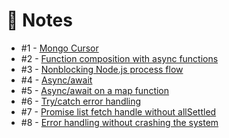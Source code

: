# :notebook: Notes

* #1 - [Mongo Cursor](notes/mongo-cursor.md)
* #2 - [Function composition with async functions](function-composition-async-await.js)
* #3 - [Nonblocking Node.js process flow](process-flow.js)
* #4 - [Async/await](async-await.js)
* #5 - [Async/await on a map function](async-await-map.js)
* #6 - [Try/catch error handling](try-catch-error-handling.js)
* #7 - [Promise list fetch handle without allSettled](promise-rejection.js)
* #8 - [Error handling without crashing the system](error-handling.js)

